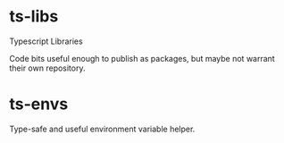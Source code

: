 # ts-libs
Typescript Libraries

Code bits useful enough to publish as packages, but maybe not warrant their
own repository.

# ts-envs

Type-safe and useful environment variable helper.
